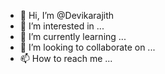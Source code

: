 - 👋 Hi, I’m @Devikarajith
- 👀 I’m interested in ...
- 🌱 I’m currently learning ...
- 💞️ I’m looking to collaborate on ...
- 📫 How to reach me ...

<!---
Devikarajith/Devikarajith is a ✨ special ✨ repository because its `README.md` (this file) appears on your GitHub profile.
You can click the Preview link to take a look at your changes.
--->
